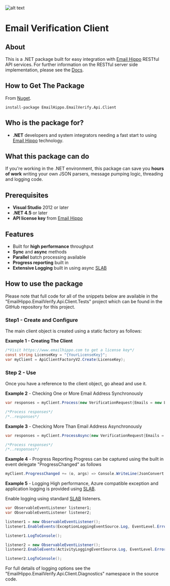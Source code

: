 [logo]: https://s3.amazonaws.com/emailhippo/bizbranding/co.logos/eh-horiz-695x161.png "Email Hippo"
[Email Hippo]: https://www.emailhippo.com
[SLAB]: https://msdn.microsoft.com/en-us/library/dn440729(v=pandp.60).aspx
[Docs]: http://api-docs.emailhippo.com

![alt text][logo]

# Email Verification Client

## About
This is a .NET package built for easy integration with [Email Hippo] RESTful API services. For
further information on the RESTful server side implementation, please see the [Docs].

## How to Get The Package
From [Nuget](http://nuget.org).
```
install-package EmailHippo.EmailVerify.Api.Client
```

## Who is the package for?
 * __.NET__ developers and system integrators needing a fast start to using [Email Hippo] technology.

## What this package can do
If you're working in the .NET environment, this package can save you __hours of work__ writing your own JSON parsers, message pumping logic, threading and logging code.

## Prerequisites
 * __Visual Studio__ 2012 or later
 * __.NET 4.5__ or later
 * __API license key__ from [Email Hippo]

## Features
 * Built for __high performance__ throughput
 * __Sync__ and __async__ methods
 * __Parallel__ batch processing available
 * __Progress reporting__ built in
 * __Extensive Logging__ built in using async [SLAB]
  
## How to use the package
Please note that full code for all of the snippets below are available in the "EmailHippo.EmailVerify.Api.Client.Tests" 
project which can be found in the GitHub repository for this project.

### Step1 - Create and Configure
The main client object is created using a static factory as follows:

__Example 1 - Creating The Client__
```c#
/*Visit https://www.emailhippo.com to get a license key*/
const string LicenseKey = "{YourLicenseKey}"; 
var myClient = ApiClientFactoryV2.Create(LicenseKey);
```

### Step 2 - Use
Once you have a reference to the client object, go ahead and use it.

__Example 2__ - Checking One or More Email Address Synchronously
```c#
var responses = myClient.Process(new VerificationRequest{Emails = new List<string>{"me@here.com"});

/*Process responses*/
/*..responses*/
```

__Example 3__ - Checking More Than Email Address Asynchronously
```c#
var responses = myClient.ProcessAsync(new VerificationRequest{Emails = new List<string>{"me@here.com"}, CancellationToken.None).Result;

/*Process responses*/
/*..responses*/
```

__Example 4__ - Progress Reporting
Progress can be captured using the built in event delegate "ProgressChanged" as follows
```c#
myClient.ProgressChanged += (o, args) => Console.WriteLine(JsonConvert.SerializeObject(args));
```

__Example 5__ - Logging
High performance, Azure compatible exception and application logging is provided using [SLAB].

Enable logging using standard [SLAB] listeners.
```c#
var ObservableEventListener listener1;
var ObservableEventListener listener2;

listener1 = new ObservableEventListener();
listener1.EnableEvents(ExceptionLoggingEventSource.Log, EventLevel.Error);

listener1.LogToConsole();

listener2 = new ObservableEventListener();
listener2.EnableEvents(ActivityLoggingEventSource.Log, EventLevel.Error, Keywords.All);

listener2.LogToConsole();
```

For full details of logging options see the "EmailHippo.EmailVerify.Api.Client.Diagnostics" namespace in the source code.

